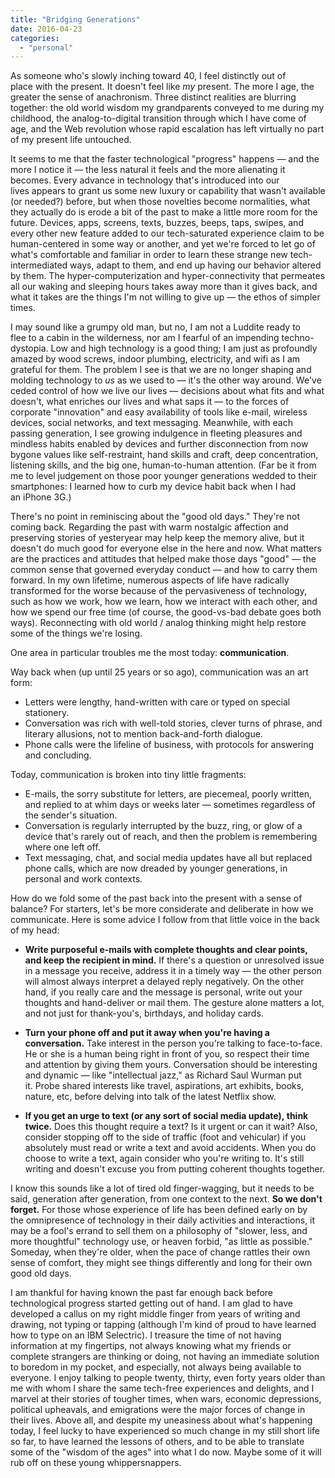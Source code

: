 ```yaml
---
title: "Bridging Generations"
date: 2016-04-23
categories: 
  - "personal"
---
```


As someone who's slowly inching toward 40, I feel distinctly out of place with the present. It doesn't feel like _my_ present. The more I age, the greater the sense of anachronism. Three distinct realities are blurring together: the old world wisdom my grandparents conveyed to me during my childhood, the analog-to-digital transition through which I have come of age, and the Web revolution whose rapid escalation has left virtually no part of my present life untouched.

It seems to me that the faster technological "progress" happens — and the more I notice it — the less natural it feels and the more alienating it becomes. Every advance in technology that's introduced into our lives appears to grant us some new luxury or capability that wasn't available (or needed?) before, but when those novelties become normalities, what they actually do is erode a bit of the past to make a little more room for the future. Devices, apps, screens, texts, buzzes, beeps, taps, swipes, and every other new feature added to our tech-saturated experience claim to be human-centered in some way or another, and yet we're forced to let go of what's comfortable and familiar in order to learn these strange new tech-intermediated ways, adapt to them, and end up having our behavior altered by them. The hyper-computerization and hyper-connectivity that permeates all our waking and sleeping hours takes away more than it gives back, and what it takes are the things I'm not willing to give up — the ethos of simpler times.

I may sound like a grumpy old man, but no, I am not a Luddite ready to flee to a cabin in the wilderness, nor am I fearful of an impending techno-dystopia. Low and high technology is a good thing; I am just as profoundly amazed by wood screws, indoor plumbing, electricity, and wifi as I am grateful for them. The problem I see is that we are no longer shaping and molding technology to _us_ as we used to — it's the other way around. We've ceded control of how we live our lives — decisions about what fits and what doesn't, what enriches our lives and what saps it — to the forces of corporate "innovation" and easy availability of tools like e-mail, wireless devices, social networks, and text messaging. Meanwhile, with each passing generation, I see growing indulgence in fleeting pleasures and mindless habits enabled by devices and further disconnection from now bygone values like self-restraint, hand skills and craft, deep concentration, listening skills, and the big one, human-to-human attention. (Far be it from me to level judgement on those poor younger generations wedded to their smartphones: I learned how to curb my device habit back when I had an iPhone 3G.)

There's no point in reminiscing about the "good old days." They're not coming back. Regarding the past with warm nostalgic affection and preserving stories of yesteryear may help keep the memory alive, but it doesn't do much good for everyone else in the here and now. What matters are the practices and attitudes that helped make those days "good" — the common sense that governed everyday conduct — and how to carry them forward. In my own lifetime, numerous aspects of life have radically transformed for the worse because of the pervasiveness of technology, such as how we work, how we learn, how we interact with each other, and how we spend our free time (of course, the good-vs-bad debate goes both ways). Reconnecting with old world / analog thinking might help restore some of the things we're losing.

One area in particular troubles me the most today: **communication**.

Way back when (up until 25 years or so ago), communication was an art form:

- Letters were lengthy, hand-written with care or typed on special stationery.
- Conversation was rich with well-told stories, clever turns of phrase, and literary allusions, not to mention back-and-forth dialogue.
- Phone calls were the lifeline of business, with protocols for answering and concluding.

Today, communication is broken into tiny little fragments:

- E-mails, the sorry substitute for letters, are piecemeal, poorly written, and replied to at whim days or weeks later — sometimes regardless of the sender's situation.
- Conversation is regularly interrupted by the buzz, ring, or glow of a device that's rarely out of reach, and then the problem is remembering where one left off.
- Text messaging, chat, and social media updates have all but replaced phone calls, which are now dreaded by younger generations, in personal and work contexts.

How do we fold some of the past back into the present with a sense of balance? For starters, let's be more considerate and deliberate in how we communicate. Here is some advice I follow from that little voice in the back of my head:

- **Write purposeful e-mails with complete thoughts and clear points, and keep the recipient in mind.** If there's a question or unresolved issue in a message you receive, address it in a timely way — the other person will almost always interpret a delayed reply negatively. On the other hand, if you really care and the message is personal, write out your thoughts and hand-deliver or mail them. The gesture alone matters a lot, and not just for thank-you's, birthdays, and holiday cards.

- **Turn your phone off and put it away when you're having a conversation.** Take interest in the person you're talking to face-to-face. He or she is a human being right in front of you, so respect their time and attention by giving them yours. Conversation should be interesting and dynamic — like "intellectual jazz," as Richard Saul Wurman put it. Probe shared interests like travel, aspirations, art exhibits, books, nature, etc, before delving into talk of the latest Netflix show.

- **If you get an urge to text (or any sort of social media update), think twice.** Does this thought require a text? Is it urgent or can it wait? Also, consider stopping off to the side of traffic (foot and vehicular) if you absolutely must read or write a text and avoid accidents. When you do choose to write a text, again consider who you're writing to. It's still writing and doesn't excuse you from putting coherent thoughts together.

I know this sounds like a lot of tired old finger-wagging, but it needs to be said, generation after generation, from one context to the next. **So we don't forget.** For those whose experience of life has been defined early on by the omnipresence of technology in their daily activities and interactions, it may be a fool's errand to sell them on a philosophy of "slower, less, and more thoughtful" technology use, or heaven forbid, "as little as possible." Someday, when they're older, when the pace of change rattles their own sense of comfort, they might see things differently and long for their own good old days.

I am thankful for having known the past far enough back before technological progress started getting out of hand. I am glad to have developed a callus on my right middle finger from years of writing and drawing, not typing or tapping (although I'm kind of proud to have learned how to type on an IBM Selectric). I treasure the time of not having information at my fingertips, not always knowing what my friends or complete strangers are thinking or doing, not having an immediate solution to boredom in my pocket, and especially, not always being available to everyone. I enjoy talking to people twenty, thirty, even forty years older than me with whom I share the same tech-free experiences and delights, and I marvel at their stories of tougher times, when wars, economic depressions, political upheavals, and emigrations were the major forces of change in their lives. Above all, and despite my uneasiness about what's happening today, I feel lucky to have experienced so much change in my still short life so far, to have learned the lessons of others, and to be able to translate some of the "wisdom of the ages" into what I do now. Maybe some of it will rub off on these young whippersnappers.
